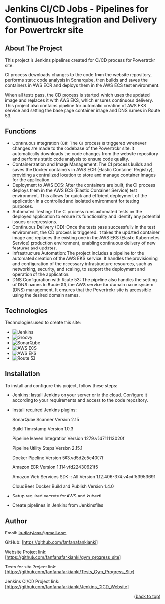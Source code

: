 # Jenkins CI/CD Jobs - Pipelines for Continuous Integration and Delivery for Powertrckr site
<a name="readme-top"></a>
<!-- ABOUT THE PROJECT -->
## About The Project

This project is Jenkins pipelines created for CI/CD process for Powertrckr site. 

CI process downloads changes to the code from the website repository, performs static code analysis in Sonarqube, then builds and saves the containers in AWS ECR and deploys them in the AWS ECS test environment. 

When all tests pass, the CD process is started, which uses the updated image and replaces it with AWS EKS, which ensures continuous delivery. This project also contains pipeline for automatic creation of AWS EKS service and setting the base page container image and DNS names in Route 53.

<!-- FUNCTIONS -->
## Functions

* Continuous Integration (CI): The CI process is triggered whenever changes are made to the codebase of the Powertrckr site. It automatically downloads the code changes from the website repository and performs static code analysis to ensure code quality.
* Containerization and Image Management: The CI process builds and saves the Docker containers in AWS ECR (Elastic Container Registry), providing a centralized location to store and manage container images for the application.
* Deployment to AWS ECS: After the containers are built, the CI process deploys them in the AWS ECS (Elastic Container Service) test environment. This allows for quick and efficient deployment of the application in a controlled and isolated environment for testing purposes.
* Automated Testing: The CI process runs automated tests on the deployed application to ensure its functionality and identify any potential issues or regressions.
* Continuous Delivery (CD): Once the tests pass successfully in the test environment, the CD process is triggered. It takes the updated container image and replaces the existing one in the AWS EKS (Elastic Kubernetes Service) production environment, enabling continuous delivery of new features and updates.
* Infrastructure Automation: The project includes a pipeline for the automated creation of the AWS EKS service. It handles the provisioning and configuration of the necessary infrastructure resources, such as networking, security, and scaling, to support the deployment and operation of the application.
* DNS Configuration with Route 53: The pipeline also handles the setting of DNS names in Route 53, the AWS service for domain name system (DNS) management. It ensures that the Powertrckr site is accessible using the desired domain names.

<!-- TECHNOLOGIES -->
## Technologies

Technologies used to create this site:
* ![Jenkins](https://img.shields.io/badge/Jenkins-D24939?style=for-the-badge&logo=jenkins&logoColor=white)
* ![Groovy](https://img.shields.io/badge/Groovy-4298B8?style=for-the-badge&logo=apache%20groovy&logoColor=white)
* ![SonarQube](https://img.shields.io/badge/SonarQube-4E9BCD?style=for-the-badge&logo=sonarqube&logoColor=white)
* ![AWS ECS](https://img.shields.io/badge/AWS%20ECS-232F3E?style=for-the-badge&logo=amazon%20aws&logoColor=white)
* ![AWS EKS](https://img.shields.io/badge/AWS%20EKS-232F3E?style=for-the-badge&logo=amazon%20aws&logoColor=white)
* ![Route 53](https://img.shields.io/badge/Route%2053-232F3E?style=for-the-badge&logo=amazon%20route%2053&logoColor=white)

<!-- INSTALLATION -->
## Installation

To install and configure this project, follow these steps:
* Jenkins: Install Jenkins on your server or in the cloud. Configure it according to your requirements and access to the code repository.
* Install required Jenkins plugins:

  SonarQube Scanner Version 2.15

  Build Timestamp Version 1.0.3

  Pipeline Maven Integration Version 1279.v5d711113020f

  Pipeline Utility Steps Version 2.15.1

  Docker Pipeline Version 563.vd5d2e5c4007f

  Amazon ECR Version 1.114.vfd22430621f5

  Amazon Web Services SDK :: All Version 1.12.406-374.v4cdf53953691

  CloudBees Docker Build and Publish Version 1.4.0

* Setup required secrets for AWS and kubectl. 
* Create pipelines in Jenkins from Jenkinsfiles
  
<!-- AUTHOR -->
## Author

Email: kudlatyicss@gmail.com

GitHub: [https://github.com/fanfanafankianki]

Website Project link: [https://github.com/fanfanafankianki/gym_progress_site]

Tests for site Project link: [https://github.com/fanfanafankianki/Tests_Gym_Progress_Site]

Jenkins CI/CD Project link: [https://github.com/fanfanafankianki/Jenkins_CICD_Website]
<p align="right">(<a href="#readme-top">back to top</a>)</p>
